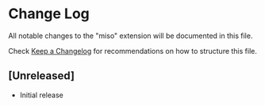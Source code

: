 # Change Log

All notable changes to the "miso" extension will be documented in this file.

Check [Keep a Changelog](http://keepachangelog.com/) for recommendations on how to structure this file.

## [Unreleased]

- Initial release